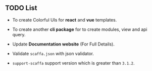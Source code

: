 ## TODO List

- To create Colorful UIs for **react** and **vue** templates.

- To create another **cli package** for to create modules, view and api query.

- Update **Documentation website** (For Full Details).

- Validate `scaffa.json` with json validator.

- `support-scaffa` support version which is greater than `3.1.2`.

